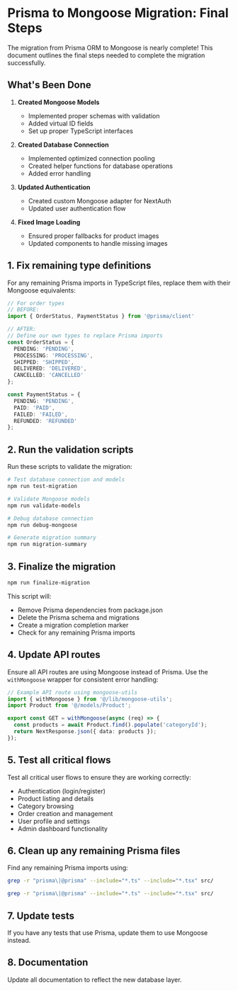 # Prisma to Mongoose Migration: Final Steps

The migration from Prisma ORM to Mongoose is nearly complete! This document outlines the final steps needed to complete the migration successfully.

## What's Been Done

1. **Created Mongoose Models**
   - Implemented proper schemas with validation
   - Added virtual ID fields
   - Set up proper TypeScript interfaces

2. **Created Database Connection**
   - Implemented optimized connection pooling
   - Created helper functions for database operations
   - Added error handling

3. **Updated Authentication**
   - Created custom Mongoose adapter for NextAuth
   - Updated user authentication flow

4. **Fixed Image Loading**
   - Ensured proper fallbacks for product images
   - Updated components to handle missing images

## 1. Fix remaining type definitions

For any remaining Prisma imports in TypeScript files, replace them with their Mongoose equivalents:

```typescript
// For order types
// BEFORE:
import { OrderStatus, PaymentStatus } from '@prisma/client'

// AFTER:
// Define our own types to replace Prisma imports
const OrderStatus = {
  PENDING: 'PENDING',
  PROCESSING: 'PROCESSING',
  SHIPPED: 'SHIPPED',
  DELIVERED: 'DELIVERED',
  CANCELLED: 'CANCELLED'
};

const PaymentStatus = {
  PENDING: 'PENDING',
  PAID: 'PAID',
  FAILED: 'FAILED',
  REFUNDED: 'REFUNDED'
};
```

## 2. Run the validation scripts

Run these scripts to validate the migration:

```bash
# Test database connection and models
npm run test-migration

# Validate Mongoose models
npm run validate-models

# Debug database connection
npm run debug-mongoose

# Generate migration summary
npm run migration-summary
```

## 3. Finalize the migration

```bash
npm run finalize-migration
```

This script will:
- Remove Prisma dependencies from package.json
- Delete the Prisma schema and migrations
- Create a migration completion marker
- Check for any remaining Prisma imports

## 4. Update API routes

Ensure all API routes are using Mongoose instead of Prisma. Use the `withMongoose` wrapper for consistent error handling:

```typescript
// Example API route using mongoose-utils
import { withMongoose } from '@/lib/mongoose-utils';
import Product from '@/models/Product';

export const GET = withMongoose(async (req) => {
  const products = await Product.find().populate('categoryId');
  return NextResponse.json({ data: products });
});
```

## 5. Test all critical flows

Test all critical user flows to ensure they are working correctly:

- Authentication (login/register)
- Product listing and details
- Category browsing
- Order creation and management
- User profile and settings
- Admin dashboard functionality

## 6. Clean up any remaining Prisma files

Find any remaining Prisma imports using:

```bash
grep -r "prisma\|@prisma" --include="*.ts" --include="*.tsx" src/
```

```bash
grep -r "prisma\|@prisma" --include="*.ts" --include="*.tsx" src/
```

## 7. Update tests

If you have any tests that use Prisma, update them to use Mongoose instead.

## 8. Documentation

Update all documentation to reflect the new database layer.
